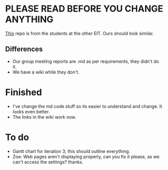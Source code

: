 # PLEASE READ BEFORE YOU CHANGE ANYTHING
[This](https://github.com/AlexGithub777/Goku-Black) repo is from the students at the other EIT. Ours should look similar.
## Differences
- Our group meeting reports are .md as per requirements, they didn't do it.
- We have a wiki while they don't.

# Finished
- I've change the md code stuff so its easier to understand and change. It looks even better.
- The links in the wiki work now.
  
# To do
- Gantt chart for iteration 3, this should outline everything.
- Zoe: Web pages aren't displaying properly, can you fix it please, as we can't access the settings? thanks.
